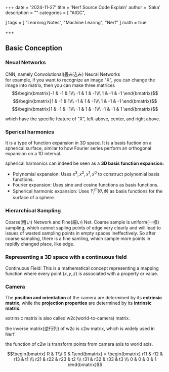 +++
date = '2024-11-27'
title = 'Nerf Source Code Explain'
author = 'Saka'
description = ""
categories = [
    "AIGC",
   
]
tags = [
    "Learning Notes",
     "Machine Learing",
     "Nerf"
]
math = true

+++

## Basic Conception

### Neual Networks
CNN, namely Convolutional(畳み込み) Neural Networks  
for example, if you want to recognize an image "X", you can change the image into matrix, then you can make three matrices
$$\begin{bmatrix}-1 & -1 & 1\\\ -1 & 1 & -1\\\ 1 & -1 & -1 \end{bmatrix}$$
$$\begin{bmatrix}1 & -1 & 1\\\ -1 & 1 & -1\\\ 1 & -1 & -1 \end{bmatrix}$$
$$\begin{bmatrix}1 & -1 & -1\\\ -1 & 1 & -1\\\ -1 & -1 & 1 \end{bmatrix}$$

which have the specific feature of "X", left-above, center, and right above. 

### Sperical harmonics

It is a type of function expansion in 3D space. It is a basis fuction on a spherical surface, similar to how Fourier series perform an orthogonal expansion on a 1D interval.

spherical harmonics can indeed be seen as a **3D basis function expansion:**

* Polynomial expansion: Uses $x^3, x^2, x^1, x^0$ to construct polynomial basis functions.
* Fourier expansion: Uses sine and cosine functions as basis functions.
* Spherical harmonic expansion: Uses $Y_l^m(θ,ϕ)$ as basis functions for the surface of a sphere.

### Hierarchical Sampling
Coarse(粗い) Network and Fine(細い) Net.
Coarse sample is uniform(一様) sampling, which cannot sapling points of edge very clearly and will lead to issues of wasted sampling points in empty spaces ineffectively. So after coarse sampling, there is a fine samling, which sample more points in rapidly changed place, like edge.

### Representing a 3D space with a continuous field
Continuous Field: This is a mathematical concept representing a mapping function where every point $(x,y,z)$ is associated with a property or value.

### Camera
The **position and orientation** of the camera are determined by its **extrinsic matrix**, while the **projection properties** are determined by its **intrinsic matrix**.

extrinsic matrix is also called w2c(world-to-camera) matrix.

the inverse matrix(逆行列) of w2c is c2w matrix, which is widely used in Nerf.  

the function of c2w is transform points from camera axis to world axis.

$$\begin{bmatrix} R & T\\\ 0 & 1\end{bmatrix} = \begin{bmatrix} r11 & r12 & r13 & t1 \\\ r21 & r22 & r23 & t2 \\\ r31 & r32 & r33 & t3 \\\ 0 & 0 & 0 & 1  \end{bmatrix}$$ 



